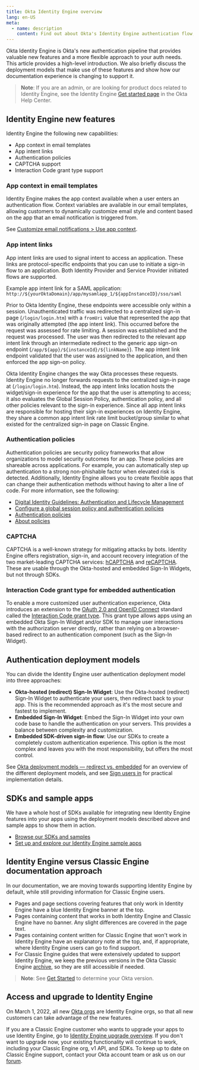 ```yaml
---
title: Okta Identity Engine overview
lang: en-US
meta:
  - name: description
    content: Find out about Okta's Identity Engine authentication flow, what developer features it unlocks, how to use it, and the differences from Okta Classic Engine.
---
```


Okta Identity Engine is Okta's new authentication pipeline that provides valuable new features and a more flexible approach to your auth needs. This article provides a high-level introduction. We also briefly discuss the deployment models that make use of these features and show how our documentation experience is changing to support it.

> **Note**: If you are an admin, or are looking for product docs related to Identity Engine, see the Identity Engine [Get started page](https://help.okta.com/okta_help.htm?type=oie&id=ext-get-started-oie) in the Okta Help Center.

## Identity Engine new features

Identity Engine the following new capabilities: 

* App context in email templates  
* App intent links  
* Authentication policies  
* CAPTCHA support  
* Interaction Code grant type support  

### App context in email templates

Identity Engine makes the app context available when a user enters an authentication flow. Context variables are available in our email templates, allowing customers to dynamically customize email style and content based on the app that an email notification is triggered from.

See [Customize email notifications > Use app context](/docs/guides/custom-email/main/#use-app-context).

### App intent links

App intent links are used to signal intent to access an application. These links are protocol-specific endpoints that you can use to initiate a sign-in flow to an application. Both Identity Provider and Service Provider initiated flows are supported.

Example app intent link for a SAML application:  
`http://${yourOktaDomain}/app/mysamlapp_1/${appInstanceID}/sso/saml`

Prior to Okta Identity Engine, these endpoints were accessible only within a session. Unauthenticated traffic was redirected to a centralized sign-in page (`/login/login.htm`) with a `fromUri` value that represented the app that was originally attempted (the app intent link). This occurred before the request was assessed for rate limiting. A session was established and the request was processed. The user was then redirected to the relevant app intent link through an intermediate redirect to the generic app sign-on endpoint (`/app/${app}/${instanceId}/${linkName}`). The app intent link endpoint validated that the user was assigned to the application, and then enforced the app sign-on policy.

Okta Identity Engine changes the way Okta processes these requests. Identity Engine no longer forwards requests to the centralized sign-in page at (`/login/login.htm`). Instead, the app intent links location hosts the widget/sign-in experience for the app that the user is attempting to access; it also evaluates the Global Session Policy, authentication policy, and all other policies relevant to the sign-in experience. Since all app intent links are responsible for hosting their sign-in experiences on Identity Engine, they share a common app intent link rate limit bucket/group similar to what existed for the centralized sign-in page on Classic Engine.

### Authentication policies

Authentication policies are security policy frameworks that allow organizations to model security outcomes for an app. These policies are shareable across applications. For example, you can automatically step up authentication to a strong non-phishable factor when elevated risk is detected. Additionally, Identity Engine allows you to create flexible apps that can change their authentication methods without having to alter a line of code. For more information, see the following:

* [Digital Identity Guidelines: Authentication and Lifecycle Management](https://csrc.nist.gov/publications/detail/sp/800-63b/final)  
* [Configure a global session policy and authentication policies](/docs/guides/configure-signon-policy/)  
* [Authentication policies](https://help.okta.com/okta_help.htm?type=oie&id=ext-about-asop)  
* [About policies](/docs/concepts/policies/)

### CAPTCHA

CAPTCHA is a well-known strategy for mitigating attacks by bots. Identity Engine offers registration, sign-in, and account recovery integration of the two market-leading CAPTCHA services: [hCAPTCHA](https://www.hcaptcha.com/) and [reCAPTCHA](https://www.google.com/recaptcha/about/). These are usable through the Okta-hosted and embedded Sign-In Widgets, but not through SDKs.

### Interaction Code grant type for embedded authentication

To enable a more customized user authentication experience, Okta introduces an extension to the [OAuth 2.0 and OpenID Connect](/docs/concepts/oauth-openid) standard called the [Interaction Code grant type](/docs/concepts/interaction-code/). This grant type allows apps using an embedded Okta Sign-In Widget and/or SDK to manage user interactions with the authorization server directly, rather than relying on a browser-based redirect to an authentication component (such as the Sign-In Widget).

## Authentication deployment models

You can divide the Identity Engine user authentication deployment model into three approaches:

* **Okta-hosted (redirect) Sign-In Widget**: Use the Okta-hosted (redirect) Sign-In Widget to authenticate your users, then redirect back to your app. This is the recommended approach as it's the most secure and fastest to implement.
* **Embedded Sign-In Widget**: Embed the Sign-In Widget into your own code base to handle the authentication on your servers. This provides a balance between complexity and customization.
* **Embedded SDK-driven sign-in flow**: Use our SDKs to create a completely custom authentication experience. This option is the most complex and leaves you with the most responsibility, but offers the most control.

See [Okta deployment models &mdash; redirect vs. embedded](/docs/concepts/redirect-vs-embedded/) for an overview of the different deployment models, and see [Sign users in](/docs/guides/sign-in-overview/) for practical implementation details.

## SDKs and sample apps

We have a whole host of SDKs available for integrating new Identity Engine features into your apps using the deployment models described above and sample apps to show them in action.

* [Browse our SDKs and samples](/code/)
* [Set up and explore our Identity Engine sample apps](/docs/guides/oie-embedded-common-download-setup-app/)

## Identity Engine versus Classic Engine documentation approach

In our documentation, we are moving towards supporting Identity Engine by default, while still providing information for Classic Engine users.

* Pages and page sections covering features that only work in Identity Engine have a blue Identity Engine banner at the top.
* Pages containing content that works in both Identity Engine and Classic Engine have no banner. Any slight differences are covered in the page text.
* Pages containing content written for Classic Engine that won't work in Identity Engine have an explanatory note at the top, and, if appropriate, where Identity Engine users can go to find support.
* For Classic Engine guides that were extensively updated to support Identity Engine, we keep the previous versions in the Okta Classic Engine [archive](/docs/guides/archive-overview/), so they are still accessible if needed. 

> **Note**: See [Get Started](https://help.okta.com/okta_help.htm?type=oie) to determine your Okta version.

## Access and upgrade to Identity Engine

On March 1, 2022, all new [Okta orgs](/docs/concepts/okta-organizations/) are Identity Engine orgs, so that all new customers can take advantage of the new features.

If you are a Classic Engine customer who wants to upgrade your apps to use Identity Engine, go to [Identity Engine upgrade overview](/docs/guides/oie-upgrade-overview/). If you don't want to upgrade now, your existing functionality will continue to work, including your Classic Engine org, v1 API, and SDKs. To keep up to date on Classic Engine support, contact your Okta account team or ask us on our [forum](https://devforum.okta.com/).
